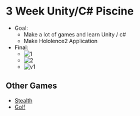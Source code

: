 # 3 Week Unity/C# Piscine 
  * Goal:
    * Make a lot of games and learn Unity / c#
    * Make Hololence2 Application
* Final:
  * ![1](https://user-images.githubusercontent.com/52465548/75728162-e16e2600-5c9b-11ea-88f4-5780b2128e49.gif)
  * ![2](https://user-images.githubusercontent.com/52465548/75728223-08c4f300-5c9c-11ea-9d17-530a78347cfd.gif)
  * ![v1](https://user-images.githubusercontent.com/52465548/75620793-20886400-5b42-11ea-88aa-e682ce72e508.gif)
## Other Games
* [Stealth](https://ncollie.itch.io/lazer)
* [Golf](https://ncollie.itch.io/golfish)

